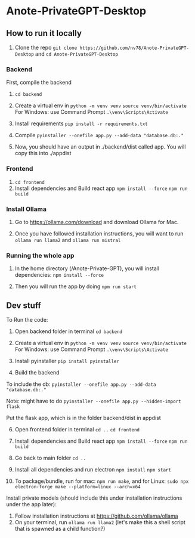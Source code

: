 # Anote-PrivateGPT-Desktop

## How to run it locally
1. Clone the repo `git clone https://github.com/nv78/Anote-PrivateGPT-Desktop` and `cd Anote-PrivateGPT-Desktop`

### Backend
First, compile the backend
1. `cd backend`
2. Create a virtual env in 
`python -m venv venv`
`source venv/bin/activate` \
For Windows: use Command Prompt `.\venv\Scripts\Activate`

3. Install requirements
`pip install -r requirements.txt`

4. Compile
`pyinstaller --onefile app.py --add-data "database.db:."`

5. Now, you should have an output in ./backend/dist called app. You will copy this into ./appdist

### Frontend
1. `cd frontend`
2. Install dependencies and Build react app
`npm install --force`
`npm run build`

### Install Ollama
1. Go to https://ollama.com/download and download Ollama for Mac.

2. Once you have followed installation instructions, you will want to run `ollama run llama2` and `ollama run mistral`

### Running the whole app
1. In the home directory (/Anote-Private-GPT), you will install dependencies:
`npm install --force`

2. Then you will run the app by doing `npm run start`

## Dev stuff
To Run the code:
1. Open backend folder in terminal
`cd backend`

2. Create a virtual env in 
`python -m venv venv`
`source venv/bin/activate` \
For Windows: use Command Prompt `.\venv\Scripts\Activate`

3. Install pyinstaller
`pip install pyinstaller`

4. Build the backend

To include the db: `pyinstaller --onefile app.py --add-data "database.db:."`

Note: might have to do `pyinstaller --onefile app.py --hidden-import flask`

Put the flask app, which is in the folder backend/dist in appdist

6. Open frontend folder in terminal
`cd ..`
`cd frontend`

7. Install dependencies and Build react app
`npm install --force`
`npm run build`

8. Go back to main folder
`cd ..`

9. Install all dependencies and run electron
`npm install`
`npm start`

10. To package/bundle, run for mac: `npm run make`, and for Linux: `sudo npx electron-forge make --platform=linux --arch=x64`


Install private models (should include this under installation instructions under the app later):
1. Follow installation instructions at https://github.com/ollama/ollama
2. On your terminal, run `ollama run llama2` (let's make this a shell script that is spawned as a child function?)
